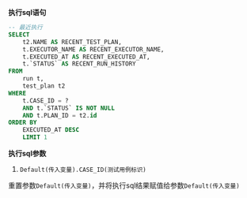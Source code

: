 <p class="panel-title"><b>执行sql语句</b></p>

```sql
-- 最近执行	
SELECT
	t2.NAME AS RECENT_TEST_PLAN,
	t.EXECUTOR_NAME AS RECENT_EXECUTOR_NAME,
	t.EXECUTED_AT AS RECENT_EXECUTED_AT,
	t.`STATUS` AS RECENT_RUN_HISTORY
FROM
	run t,
	test_plan t2
WHERE
	t.CASE_ID = ?
	AND t.`STATUS` IS NOT NULL 
	AND t.PLAN_ID = t2.id 
ORDER BY
	EXECUTED_AT DESC 
	LIMIT 1
```

<p class="panel-title"><b>执行sql参数</b></p>

1. `Default(传入变量).CASE_ID(测试用例标识)`

重置参数`Default(传入变量)`，并将执行sql结果赋值给参数`Default(传入变量)`
